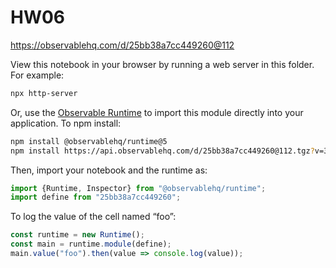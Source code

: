 # HW06

https://observablehq.com/d/25bb38a7cc449260@112

View this notebook in your browser by running a web server in this folder. For
example:

~~~sh
npx http-server
~~~

Or, use the [Observable Runtime](https://github.com/observablehq/runtime) to
import this module directly into your application. To npm install:

~~~sh
npm install @observablehq/runtime@5
npm install https://api.observablehq.com/d/25bb38a7cc449260@112.tgz?v=3
~~~

Then, import your notebook and the runtime as:

~~~js
import {Runtime, Inspector} from "@observablehq/runtime";
import define from "25bb38a7cc449260";
~~~

To log the value of the cell named “foo”:

~~~js
const runtime = new Runtime();
const main = runtime.module(define);
main.value("foo").then(value => console.log(value));
~~~
